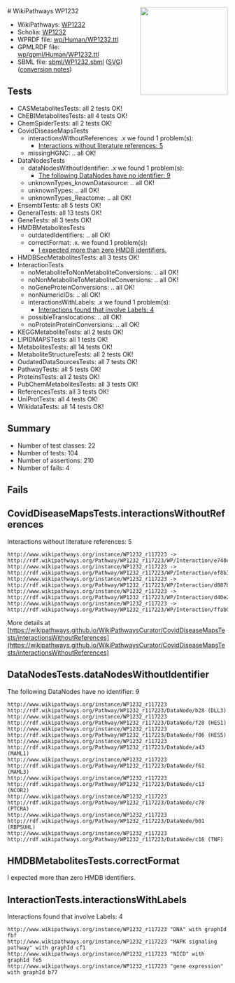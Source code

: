 <img style="float: right; width: 200px" src="../logo.png" />
# WikiPathways WP1232

* WikiPathways: [WP1232](https://identifiers.org/wikipathways:WP1232)
* Scholia: [WP1232](https://scholia.toolforge.org/wikipathways/WP1232)
* WPRDF file: [wp/Human/WP1232.ttl](../wp/Human/WP1232.ttl)
* GPMLRDF file: [wp/gpml/Human/WP1232.ttl](../wp/gpml/Human/WP1232.ttl)
* SBML file: [sbml/WP1232.sbml](../sbml/WP1232.sbml) ([SVG](../sbml/WP1232.svg)) ([conversion notes](../sbml/WP1232.txt))

## Tests
* CASMetabolitesTests: all 2 tests OK!
* ChEBIMetabolitesTests: all 4 tests OK!
* ChemSpiderTests: all 2 tests OK!
* CovidDiseaseMapsTests
    * interactionsWithoutReferences: .x we found 1 problem(s):
        * [Interactions without literature references: 5](#2e295933)
    * missingHGNC: .. all OK!
* DataNodesTests
    * dataNodesWithoutIdentifier: .x we found 1 problem(s):
        * [The following DataNodes have no identifier: 9](#d2d32fa8)
    * unknownTypes_knownDatasource: .. all OK!
    * unknownTypes: .. all OK!
    * unknownTypes_Reactome: .. all OK!
* EnsemblTests: all 5 tests OK!
* GeneralTests: all 13 tests OK!
* GeneTests: all 3 tests OK!
* HMDBMetabolitesTests
    * outdatedIdentifiers: .. all OK!
    * correctFormat: .x. we found 1 problem(s):
        * [I expected more than zero HMDB identifiers.](#ad154c1e)
* HMDBSecMetabolitesTests: all 3 tests OK!
* InteractionTests
    * noMetaboliteToNonMetaboliteConversions: .. all OK!
    * noNonMetaboliteToMetaboliteConversions: .. all OK!
    * noGeneProteinConversions: .. all OK!
    * nonNumericIDs: .. all OK!
    * interactionsWithLabels: .x we found 1 problem(s):
        * [Interactions found that involve Labels: 4](#630d267b)
    * possibleTranslocations: .. all OK!
    * noProteinProteinConversions: .. all OK!
* KEGGMetaboliteTests: all 2 tests OK!
* LIPIDMAPSTests: all 1 tests OK!
* MetabolitesTests: all 14 tests OK!
* MetaboliteStructureTests: all 2 tests OK!
* OudatedDataSourcesTests: all 7 tests OK!
* PathwayTests: all 5 tests OK!
* ProteinsTests: all 2 tests OK!
* PubChemMetabolitesTests: all 3 tests OK!
* ReferencesTests: all 3 tests OK!
* UniProtTests: all 4 tests OK!
* WikidataTests: all 14 tests OK!


## Summary

* Number of test classes: 22
* Number of tests: 104
* Number of assertions: 210
* Number of fails: 4

## Fails

<a name="2e295933" />

## CovidDiseaseMapsTests.interactionsWithoutReferences

Interactions without literature references: 5
```
http://www.wikipathways.org/instance/WP1232_r117223 -> http://rdf.wikipathways.org/Pathway/WP1232_r117223/WP/Interaction/e748e
http://www.wikipathways.org/instance/WP1232_r117223 -> http://rdf.wikipathways.org/Pathway/WP1232_r117223/WP/Interaction/ef8b3
http://www.wikipathways.org/instance/WP1232_r117223 -> http://rdf.wikipathways.org/Pathway/WP1232_r117223/WP/Interaction/d887b
http://www.wikipathways.org/instance/WP1232_r117223 -> http://rdf.wikipathways.org/Pathway/WP1232_r117223/WP/Interaction/d40e2
http://www.wikipathways.org/instance/WP1232_r117223 -> http://rdf.wikipathways.org/Pathway/WP1232_r117223/WP/Interaction/ffab0
```

More details at [https://wikipathways.github.io/WikiPathwaysCurator/CovidDiseaseMapsTests/interactionsWithoutReferences](https://wikipathways.github.io/WikiPathwaysCurator/CovidDiseaseMapsTests/interactionsWithoutReferences)

<a name="d2d32fa8" />

## DataNodesTests.dataNodesWithoutIdentifier

The following DataNodes have no identifier: 9
```
http://www.wikipathways.org/instance/WP1232_r117223 http://rdf.wikipathways.org/Pathway/WP1232_r117223/DataNode/b28 (DLL3)
http://www.wikipathways.org/instance/WP1232_r117223 http://rdf.wikipathways.org/Pathway/WP1232_r117223/DataNode/f28 (HES1)
http://www.wikipathways.org/instance/WP1232_r117223 http://rdf.wikipathways.org/Pathway/WP1232_r117223/DataNode/f06 (HES5)
http://www.wikipathways.org/instance/WP1232_r117223 http://rdf.wikipathways.org/Pathway/WP1232_r117223/DataNode/a43 (MAML1)
http://www.wikipathways.org/instance/WP1232_r117223 http://rdf.wikipathways.org/Pathway/WP1232_r117223/DataNode/f61 (MAML3)
http://www.wikipathways.org/instance/WP1232_r117223 http://rdf.wikipathways.org/Pathway/WP1232_r117223/DataNode/c13 (NCOR2)
http://www.wikipathways.org/instance/WP1232_r117223 http://rdf.wikipathways.org/Pathway/WP1232_r117223/DataNode/c78 (PTCRA)
http://www.wikipathways.org/instance/WP1232_r117223 http://rdf.wikipathways.org/Pathway/WP1232_r117223/DataNode/b01 (RBPSUHL)
http://www.wikipathways.org/instance/WP1232_r117223 http://rdf.wikipathways.org/Pathway/WP1232_r117223/DataNode/c16 (TNF)
```

<a name="ad154c1e" />

## HMDBMetabolitesTests.correctFormat

I expected more than zero HMDB identifiers.
<a name="630d267b" />

## InteractionTests.interactionsWithLabels

Interactions found that involve Labels: 4
```
http://www.wikipathways.org/instance/WP1232_r117223 "DNA" with graphId fbf
http://www.wikipathways.org/instance/WP1232_r117223 "MAPK signaling pathway" with graphId cf1
http://www.wikipathways.org/instance/WP1232_r117223 "NICD" with graphId fe5
http://www.wikipathways.org/instance/WP1232_r117223 "gene expression" with graphId b77
```

